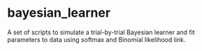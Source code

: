 # bayesian_learner
A set of scripts to simulate a trial-by-trial Bayesian learner and fit parameters to data using softmax and Binomial likelihood link.
